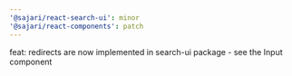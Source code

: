 ```yaml
---
'@sajari/react-search-ui': minor
'@sajari/react-components': patch
---
```


feat: redirects are now implemented in search-ui package - see the Input component
